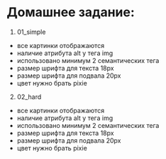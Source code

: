# Домашнее задание:

1. 01_simple

- все картинки отображаются
- наличие атрибута alt у тега img
- использовано минимум 2 семантических тега
- размер шрифта для текста 18px
- размер шрифта для подвала 20px
- цвет нужно брать pixie

2. 02_hard
- все картинки отображаются
- наличие атрибута alt у тега img
- использовано минимум 2 семантических тега
- размер шрифта для текста 18px
- размер шрифта для подвала 20px
- цвет нужно брать pixie

